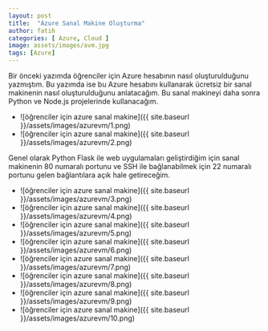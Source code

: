 ```yaml
---
layout: post
title:  "Azure Sanal Makine Oluşturma"
author: fatih
categories: [ Azure, Cloud ]
image: assets/images/avm.jpg
tags: [Azure]
---
```


Bir önceki yazımda öğrenciler için Azure hesabının nasıl oluşturulduğunu yazmıştım. Bu yazımda ise bu Azure hesabını kullanarak ücretsiz bir sanal makinenin nasıl oluşturulduğunu anlatacağım. Bu sanal makineyi daha sonra Python ve Node.js projelerinde kullanacağım.

* ![öğrenciler için azure sanal makine]({{ site.baseurl }}/assets/images/azurevm/1.png)
* ![öğrenciler için azure sanal makine]({{ site.baseurl }}/assets/images/azurevm/2.png)

Genel olarak Python Flask ile web uygulamaları geliştirdiğim için sanal makinenin 80 numaralı portunu ve SSH ile bağlanabilmek için 22 numaralı portunu gelen bağlantılara açık hale getireceğim.

* ![öğrenciler için azure sanal makine]({{ site.baseurl }}/assets/images/azurevm/3.png)
* ![öğrenciler için azure sanal makine]({{ site.baseurl }}/assets/images/azurevm/4.png)
* ![öğrenciler için azure sanal makine]({{ site.baseurl }}/assets/images/azurevm/5.png)
* ![öğrenciler için azure sanal makine]({{ site.baseurl }}/assets/images/azurevm/6.png)
* ![öğrenciler için azure sanal makine]({{ site.baseurl }}/assets/images/azurevm/7.png)
* ![öğrenciler için azure sanal makine]({{ site.baseurl }}/assets/images/azurevm/8.png)
* ![öğrenciler için azure sanal makine]({{ site.baseurl }}/assets/images/azurevm/9.png)
* ![öğrenciler için azure sanal makine]({{ site.baseurl }}/assets/images/azurevm/10.png)